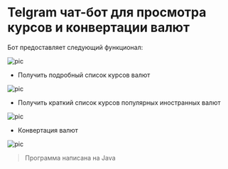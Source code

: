 # Telgram чат-бот для просмотра курсов и конвертации валют

Бот предоставляет следующий функционал:

![pic](https://i.ibb.co/jVMR6Ls/Bot1.png)

+ Получить подробный список курсов валют
 
![pic](https://i.ibb.co/58hyfwV/Bot2.png)

+ Получить краткий список курсов популярных иностранных валют
 
![pic](https://i.ibb.co/X5680bd/Bot3.png)

+ Конвертация валют

![pic](https://i.ibb.co/P6VkXm9/Bot4.png)

> Программа написана на Java
